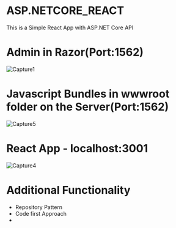 # ASP.NETCORE_REACT
This is a Simple React App with ASP.NET Core API

# Admin in Razor(Port:1562)
![Capture1](https://user-images.githubusercontent.com/17524940/60911154-8e4cec00-a250-11e9-95c0-58d120daa11e.JPG)

# Javascript Bundles in wwwroot folder on the Server(Port:1562)
![Capture5](https://user-images.githubusercontent.com/17524940/60913904-619bd300-a256-11e9-9dd6-debfc9f9564c.JPG)

# React App - localhost:3001
![Capture4](https://user-images.githubusercontent.com/17524940/60911237-ba686d00-a250-11e9-88a8-423db611901f.JPG)

# Additional Functionality
- Repository Pattern
- Code first Approach
- 
